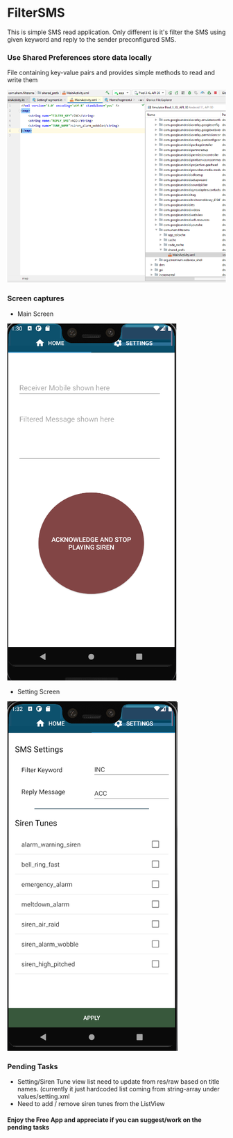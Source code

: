 # FilterSMS

This is simple SMS read application. Only different is it's filter the SMS using given keyword and reply to the sender preconfigured SMS.

### Use Shared Preferences store data locally 
File containing key-value pairs and provides simple methods to read and write them

![SharedPreferences](https://github.com/shamera82/FilterSMS/blob/master/screenshots/SharedPreferences.PNG?raw=true)

### Screen captures
* Main Screen

![Main Screen](https://github.com/shamera82/FilterSMS/blob/master/screenshots/main_screen.png?raw=true)

* Setting Screen

![Setting Screen](https://github.com/shamera82/FilterSMS/blob/master/screenshots/setting_screen.png?raw=true)

### Pending Tasks
*	Setting/Siren Tune view list need to update from res/raw based on title names. (currently it just hardcoded list coming from string-array under values/setting.xml
*	Need to add / remove siren tunes from the ListView


#### Enjoy the Free App and appreciate if you can suggest/work on the pending tasks

